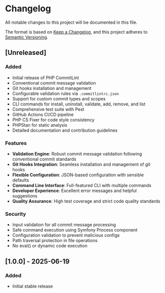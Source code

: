 # Changelog

All notable changes to this project will be documented in this file.

The format is based on [Keep a Changelog](https://keepachangelog.com/en/1.0.0/),
and this project adheres to [Semantic Versioning](https://semver.org/spec/v2.0.0.html).

## [Unreleased]

### Added

- Initial release of PHP CommitLint
- Conventional commit message validation
- Git hooks installation and management
- Configurable validation rules via `.commitlintrc.json`
- Support for custom commit types and scopes
- CLI commands for install, uninstall, validate, add, remove, and list
- Comprehensive test suite with Pest
- GitHub Actions CI/CD pipeline
- PHP CS Fixer for code style consistency
- PHPStan for static analysis
- Detailed documentation and contribution guidelines

### Features

- **Validation Engine**: Robust commit message validation following conventional commit standards
- **Git Hooks Integration**: Seamless installation and management of git hooks
- **Flexible Configuration**: JSON-based configuration with sensible defaults
- **Command Line Interface**: Full-featured CLI with multiple commands
- **Developer Experience**: Excellent error messages and helpful suggestions
- **Quality Assurance**: High test coverage and strict code quality standards

### Security

- Input validation for all commit message processing
- Safe command execution using Symfony Process component
- Configuration validation to prevent malicious configs
- Path traversal protection in file operations
- No eval() or dynamic code execution

## [1.0.0] - 2025-06-19

### Added

- Initial stable release
